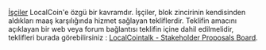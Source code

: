 [İşçiler](introduction/workers) LocalCoin'e özgü bir kavramdır. İşçiler, blok zincirinin kendisinden aldıkları maaş karşılığında hizmet sağlayan tekliflerdir. Teklifin amacını açıklayan bir web veya forum bağlantısı teklifin içine dahil edilmelidir, teklifleri burada görebilirsiniz :  [LocalCointalk - Stakeholder Proposals Board](https://bocalcointalk.org/index.php/board,75.0.html).
